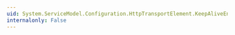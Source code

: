 ```yaml
---
uid: System.ServiceModel.Configuration.HttpTransportElement.KeepAliveEnabled
internalonly: False
---
```


